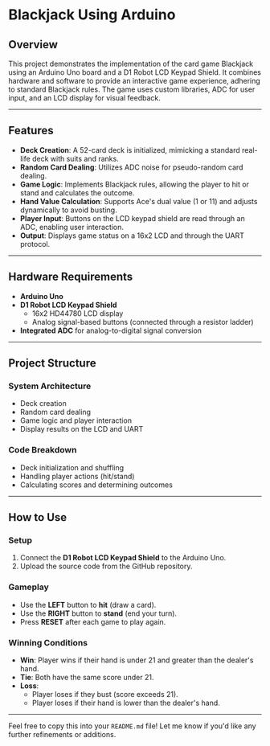 # Blackjack Using Arduino

## Overview
This project demonstrates the implementation of the card game Blackjack using an Arduino Uno board and a D1 Robot LCD Keypad Shield. It combines hardware and software to provide an interactive game experience, adhering to standard Blackjack rules. The game uses custom libraries, ADC for user input, and an LCD display for visual feedback.

---

## Features
- **Deck Creation**: A 52-card deck is initialized, mimicking a standard real-life deck with suits and ranks.
- **Random Card Dealing**: Utilizes ADC noise for pseudo-random card dealing.
- **Game Logic**: Implements Blackjack rules, allowing the player to hit or stand and calculates the outcome.
- **Hand Value Calculation**: Supports Ace's dual value (1 or 11) and adjusts dynamically to avoid busting.
- **Player Input**: Buttons on the LCD keypad shield are read through an ADC, enabling user interaction.
- **Output**: Displays game status on a 16x2 LCD and through the UART protocol.

---

## Hardware Requirements
- **Arduino Uno**
- **D1 Robot LCD Keypad Shield**
  - 16x2 HD44780 LCD display
  - Analog signal-based buttons (connected through a resistor ladder)
- **Integrated ADC** for analog-to-digital signal conversion

---

## Project Structure

### System Architecture
- Deck creation
- Random card dealing
- Game logic and player interaction
- Display results on the LCD and UART

### Code Breakdown
- Deck initialization and shuffling
- Handling player actions (hit/stand)
- Calculating scores and determining outcomes

---

## How to Use

### Setup
1. Connect the **D1 Robot LCD Keypad Shield** to the Arduino Uno.
2. Upload the source code from the GitHub repository.

### Gameplay
- Use the **LEFT** button to **hit** (draw a card).
- Use the **RIGHT** button to **stand** (end your turn).
- Press **RESET** after each game to play again.

### Winning Conditions
- **Win**: Player wins if their hand is under 21 and greater than the dealer's hand.
- **Tie**: Both have the same score under 21.
- **Loss**: 
  - Player loses if they bust (score exceeds 21).
  - Player loses if their hand is lower than the dealer's hand.

---

Feel free to copy this into your `README.md` file! Let me know if you'd like any further refinements or additions.
